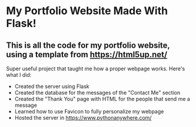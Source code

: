 # My Portfolio Website Made With Flask!

## This is all the code for my portfolio website, using a template from https://html5up.net/

Super useful project that taught me how a proper webpage works. Here's what I did:
* Created the server using Flask
* Created the database for the messages of the "Contact Me" section
* Created the "Thank You" page with HTML for the people that send me a message
* Learned how to use Favicon to fully personalize my webpage
* Hosted the server in https://www.pythonanywhere.com/
